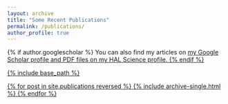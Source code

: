 ```yaml
---
layout: archive
title: "Some Recent Publications"
permalink: /publications/
author_profile: true
---
```


{% if author.googlescholar %}
  You can also find my articles on <u><a href="{{author.googlescholar}}">my Google Scholar profile</a> and PDF files
  <u><a href="[{{author.googlescholar}}](https://cv.hal.science/chafik-samir)">on my HAL Science profile</a>.
  </u>
{% endif %}

{% include base_path %}

{% for post in site.publications reversed %}
  {% include archive-single.html %}
{% endfor %}
